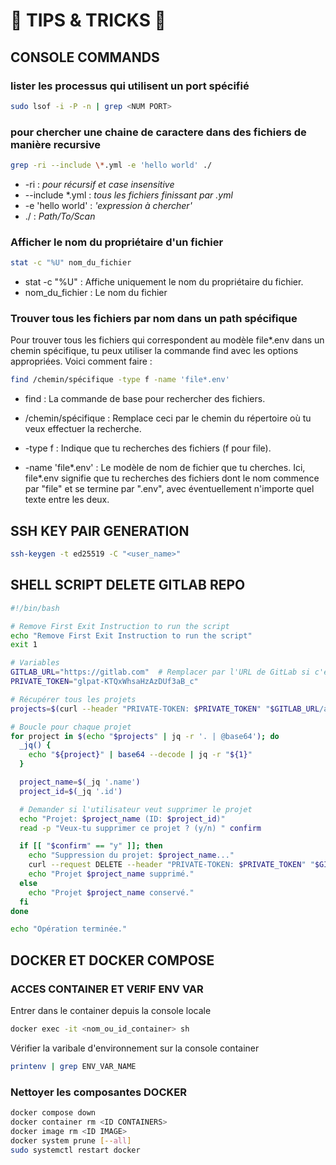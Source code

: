 # :toolbox: **TIPS & TRICKS** :toolbox:

## CONSOLE COMMANDS

### lister les processus qui utilisent un port spécifié

```bash
sudo lsof -i -P -n | grep <NUM PORT>
```

### pour chercher une chaine de caractere dans des fichiers de manière recursive

```bash
grep -ri --include \*.yml -e 'hello world' ./
```

- -ri : _pour récursif et case insensitive_
- --include \*.yml : _tous les fichiers finissant par .yml_
- -e 'hello world' : _'expression à chercher'_
- ./ : _Path/To/Scan_

### Afficher le nom du propriétaire d'un fichier

```bash
stat -c "%U" nom_du_fichier
```

- stat -c "%U" : Affiche uniquement le nom du propriétaire du fichier.
- nom_du_fichier : Le nom du fichier

### Trouver tous les fichiers par nom dans un path spécifique

Pour trouver tous les fichiers qui correspondent au modèle file*.env dans un chemin spécifique, tu peux utiliser la commande find avec les options appropriées. Voici comment faire :

```bash
find /chemin/spécifique -type f -name 'file*.env'
```

- find : La commande de base pour rechercher des fichiers.

- /chemin/spécifique : Remplace ceci par le chemin du répertoire où tu veux effectuer la recherche.

- -type f : Indique que tu recherches des fichiers (f pour file).

- -name 'file*.env' : Le modèle de nom de fichier que tu cherches. Ici, file*.env signifie que tu recherches des fichiers dont le nom commence par "file" et se termine par ".env", avec éventuellement n'importe quel texte entre les deux.

## SSH KEY PAIR GENERATION

```bash
ssh-keygen -t ed25519 -C "<user_name>"
```

## SHELL SCRIPT DELETE GITLAB REPO

```bash
#!/bin/bash

# Remove First Exit Instruction to run the script
echo "Remove First Exit Instruction to run the script"
exit 1

# Variables
GITLAB_URL="https://gitlab.com"  # Remplacer par l'URL de GitLab si c'est une instance auto-hébergée
PRIVATE_TOKEN="glpat-KTQxWhsaHzAzDUf3aB_c"

# Récupérer tous les projets
projects=$(curl --header "PRIVATE-TOKEN: $PRIVATE_TOKEN" "$GITLAB_URL/api/v4/projects?membership=true&per_page=100" | jq '.[] | {id: .id, name: .name}')

# Boucle pour chaque projet
for project in $(echo "$projects" | jq -r '. | @base64'); do
  _jq() {
    echo "${project}" | base64 --decode | jq -r "${1}"
  }

  project_name=$(_jq '.name')
  project_id=$(_jq '.id')

  # Demander si l'utilisateur veut supprimer le projet
  echo "Projet: $project_name (ID: $project_id)"
  read -p "Veux-tu supprimer ce projet ? (y/n) " confirm

  if [[ "$confirm" == "y" ]]; then
    echo "Suppression du projet: $project_name..."
    curl --request DELETE --header "PRIVATE-TOKEN: $PRIVATE_TOKEN" "$GITLAB_URL/api/v4/projects/$project_id"
    echo "Projet $project_name supprimé."
  else
    echo "Projet $project_name conservé."
  fi
done

echo "Opération terminée."
```

## DOCKER ET DOCKER COMPOSE

### ACCES CONTAINER ET VERIF ENV VAR

Entrer dans le container depuis la console locale

```bash
docker exec -it <nom_ou_id_container> sh
```

Vérifier la varibale d'environnement sur la console container

```bash
printenv | grep ENV_VAR_NAME
```

### Nettoyer les composantes DOCKER

```bash
docker compose down
docker container rm <ID CONTAINERS>
docker image rm <ID IMAGE>
docker system prune [--all]
sudo systemctl restart docker
```
